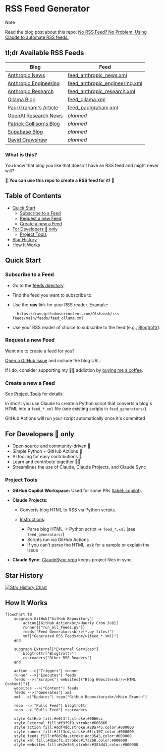 # RSS Feed Generator <!-- omit in toc -->

> [!NOTE]
> Read the blog post about this repo: [No RSS Feed? No Problem. Using Claude to automate RSS feeds.](https://olshansky.substack.com/p/no-rss-feed-no-problem-using-claude)

## tl;dr Available RSS Feeds <!-- omit in toc -->

| Blog                                                              | Feed                                                                                                                             |
| ----------------------------------------------------------------- | -------------------------------------------------------------------------------------------------------------------------------- |
| [Anthropic News](https://www.anthropic.com/news)                  | [feed_anthropic_news.xml](https://raw.githubusercontent.com/Olshansk/rss-feeds/main/feeds/feed_anthropic_news.xml)               |
| [Anthropic Engineering](https://www.anthropic.com/engineering)    | [feed_anthropic_engineering.xml](https://raw.githubusercontent.com/Olshansk/rss-feeds/main/feeds/feed_anthropic_engineering.xml) |
| [Anthropic Research](https://www.anthropic.com/research)          | [feed_anthropic_research.xml](https://raw.githubusercontent.com/Olshansk/rss-feeds/main/feeds/feed_anthropic_research.xml)       |
| [Ollama Blog](https://ollama.com/blog)                            | [feed_ollama.xml](https://raw.githubusercontent.com/Olshansk/rss-feeds/main/feeds/feed_ollama.xml)                               |
| [Paul Graham's Article](https://www.paulgraham.com/articles.html) | [feed_paulgraham.xml](https://raw.githubusercontent.com/Olshansk/rss-feeds/main/feeds/feed_paulgraham.xml)                       |
| [OpenAI Research News](https://openai.com/news/research/)         | _planned_                                                                                                                        |
| [Patrick Collison's Blog](https://patrickcollison.com/culture)    | _planned_                                                                                                                        |
| [Supabase Blog](https://supabase.com/blog)                        | _planned_                                                                                                                        |
| [David Crawshaw](https://crawshaw.io/)                        | _planned_                                                                                                                        |

### What is this?

You know that blog you like that doesn't have an RSS feed and might never will?

🙌 **You can use this repo to create a RSS feed for it!** 🙌

## Table of Contents <!-- omit in toc -->

- [Quick Start](#quick-start)
  - [Subscribe to a Feed](#subscribe-to-a-feed)
  - [Request a new Feed](#request-a-new-feed)
  - [Create a new a Feed](#create-a-new-a-feed)
- [For Developers 👀 only](#for-developers--only)
  - [Project Tools](#project-tools)
- [Star History](#star-history)
- [How It Works](#how-it-works)

## Quick Start

### Subscribe to a Feed

- Go to the [feeds directory](./feeds).
- Find the feed you want to subscribe to.
- Use the **raw** link for your RSS reader. Example:

  ```text
    https://raw.githubusercontent.com/Olshansk/rss-feeds/main/feeds/feed_ollama.xml
  ```

- Use your RSS reader of choice to subscribe to the feed (e.g., [Blogtrottr](https://blogtrottr.com/)).

### Request a new Feed

Want me to create a feed for you?

[Open a GitHub issue](https://github.com/Olshansk/rss-feeds/issues/new?template=request_rss_feed.md) and include the blog URL.

If I do, consider supporting my 🌟🧋 addiction by [buying me a coffee](https://buymeacoffee.com/olshansky).

### Create a new a Feed

See [Project Tools](#project-tools) for details.

In short: you use Claude to create a Python script that converts a blog's HTML into a `feed_*.xml` file (see existing scripts in `feed_generators/`).

GitHub Actions will run your script automatically once it's committed

## For Developers 👀 only

- Open source and community-driven 🙌
- Simple Python + GitHub Actions 🐍
- AI tooling for easy contributions 🤖
- Learn and contribute together 🧑‍🎓
- Streamlines the use of Claude, Claude Projects, and Claude Sync

### Project Tools

- **GitHub Copilot Workspace:** Used for some PRs ([label: copilot](https://github.com/Olshansk/rss-feeds/pulls?q=label%3Acopilot+)).
- **Claude Projects:**

  - Converts blog HTML to RSS via Python scripts.
  - [Instructions](https://support.anthropic.com/en/articles/9517075-what-are-projects):

    - Parse blog HTML → Python script → `feed_*.xml` (see `feed_generators/`)
    - Scripts run via GitHub Actions
    - If you can't parse the HTML, ask for a sample or explain the issue

- **Claude Sync:** [ClaudeSync repo](https://github.com/jahwag/ClaudeSync?tab=readme-ov-files) keeps project files in sync.

## Star History

[![Star History Chart](https://api.star-history.com/svg?repos=Olshansk/rss-feeds&type=Date)](https://star-history.com/#Olshansk/rss-feeds&Date)

## How It Works

```mermaid
flowchart TB
    subgraph GitHub["GitHub Repository"]
        action[[GitHub Action<br/>Hourly Cron Job]]
        runner{{"run_all_feeds.py"}}
        feeds["Feed Generators<br/>(*.py files)"]
        xml["Generated RSS Feeds<br/>(feed_*.xml)"]
    end

    subgraph External["External Services"]
        blogtrottr["Blogtrottr"]
        rssreaders["Other RSS Readers"]
    end

    action -->|"Triggers"| runner
    runner -->|"Executes"| feeds
    feeds -->|"Scrapes"| websites[("Blog Websites<br/>(HTML Content)")]
    websites -->|"Content"| feeds
    feeds -->|"Generates"| xml
    xml -->|"Updates"| repo["GitHub Repository<br/>Main Branch"]

    repo -->|"Pulls Feed"| blogtrottr
    repo -->|"Pulls Feed"| rssreaders

    style GitHub fill:#e6f3ff,stroke:#0066cc
    style External fill:#f9f9f9,stroke:#666666
    style action fill:#ddf4dd,stroke:#28a745,color:#000000
    style runner fill:#fff3cd,stroke:#ffc107,color:#000000
    style feeds fill:#f8d7da,stroke:#dc3545,color:#000000
    style xml fill:#d1ecf1,stroke:#17a2b8,color:#000000
    style websites fill:#e2e3e5,stroke:#383d41,color:#000000
```

